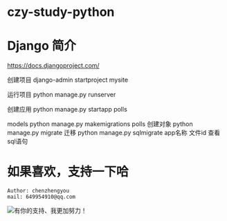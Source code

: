 # czy-study-python


# Django  简介
https://docs.djangoproject.com/

创建项目
    django-admin startproject mysite    

运行项目
    python manage.py runserver          

创建应用
    python manage.py startapp polls

models
    python manage.py makemigrations polls       创建对象
    python manage.py migrate                    迁移
    python manage.py sqlmigrate app名称 文件id   查看sql语句

# 如果喜欢，支持一下哈
    Author: chenzhengyou
    mail: 649954910@qq.com

![](https://github.com/andyczy/czy-study-deepLearning/blob/master/vxz.jpg "有你的支持、我更加努力！")


